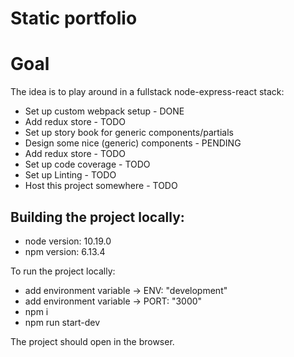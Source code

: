 # Static portfolio

# Goal
The idea is to play around in a fullstack node-express-react stack:
- Set up custom webpack setup - DONE
- Add redux store - TODO
- Set up story book for generic components/partials
- Design some nice (generic) components - PENDING
- Add redux store - TODO
- Set up code coverage - TODO
- Set up Linting - TODO
- Host this project somewhere - TODO

## Building the project locally:
- node version: 10.19.0
- npm version: 6.13.4

To run the project locally:

- add environment variable -> ENV: "development"
- add environment variable -> PORT: "3000"
- npm i
- npm run start-dev

The project should open in the browser.
